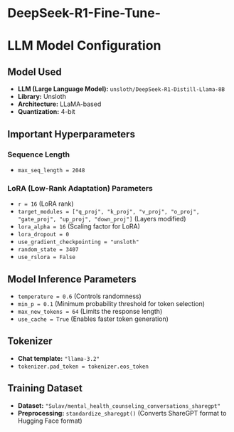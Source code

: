 # DeepSeek-R1-Fine-Tune-

# LLM Model Configuration

## Model Used
- **LLM (Large Language Model):** `unsloth/DeepSeek-R1-Distill-Llama-8B`
- **Library:** Unsloth
- **Architecture:** LLaMA-based
- **Quantization:** 4-bit

## Important Hyperparameters
### Sequence Length
- `max_seq_length = 2048`

### LoRA (Low-Rank Adaptation) Parameters
- `r = 16` (LoRA rank)
- `target_modules = ["q_proj", "k_proj", "v_proj", "o_proj", "gate_proj", "up_proj", "down_proj"]` (Layers modified)
- `lora_alpha = 16` (Scaling factor for LoRA)
- `lora_dropout = 0`
- `use_gradient_checkpointing = "unsloth"`
- `random_state = 3407`
- `use_rslora = False`

## Model Inference Parameters
- `temperature = 0.6` (Controls randomness)
- `min_p = 0.1` (Minimum probability threshold for token selection)
- `max_new_tokens = 64` (Limits the response length)
- `use_cache = True` (Enables faster token generation)

## Tokenizer
- **Chat template:** `"llama-3.2"`
- `tokenizer.pad_token = tokenizer.eos_token`

## Training Dataset
- **Dataset:** `"Sulav/mental_health_counseling_conversations_sharegpt"`
- **Preprocessing:** `standardize_sharegpt()` (Converts ShareGPT format to Hugging Face format)

